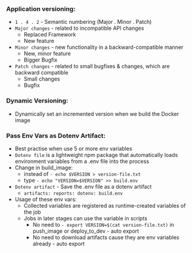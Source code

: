 ### Application versioning:
* `1 . 4 . 2` - Semantic numbering (Major . Minor . Patch)
* `Major changes` - related to incompatible API changes
  * Replaced Framework
  * New feature
* `Minor changes` - new functionality in a backward-compatible manner
  * New, minor feature
  * Bigger Bugfix
* `Patch changes` - related to small bugfixes & changes, which are backward compatible
  * Small changes
  * Bugfix

### Dynamic Versioning:
* Dynamically set an incremented version when we build the Docker image

### Pass Env Vars as Dotenv Artifact:
* Best practise when use 5 or more env variables
* `Dotenv file` is a lightweight npm package that automatically loads 
environment variables from a .env file into the process
* Change in build_image:
  * instead of `- echo $VERSION > version-file.txt`
  * type `- echo "VERSION=$VERSION" >> build.env`
* `Dotenv artifact` - Save the .env file as a dotenv artifact
  * `artifacts: reports: dotenv: build.env`
* Usage of these env vars:
  * Collected variables are registered as runtime-created variables of the job
  * Jobs in later stages can use the variable in scripts
    * No need to `- export VERSION=$(cat version-file.txt)` in push_image or deploy_to_dev - auto export
    * No need to download artifacts cause they are env variables already - auto export